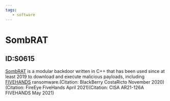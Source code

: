 ```yaml
---
tags:
   - software
---
```

# SombRAT
## ID:S0615
[SombRAT](software/S0615) is a modular backdoor written in C++ that has been used since at least 2019 to download and execute malicious payloads, including [FIVEHANDS](software/S0618) ransomware.(Citation: BlackBerry CostaRicto November 2020)(Citation: FireEye FiveHands April 2021)(Citation: CISA AR21-126A FIVEHANDS May 2021)
